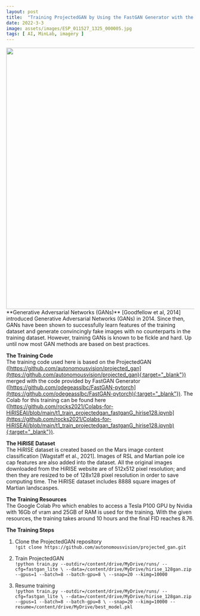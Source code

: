 ```yaml
---
layout: post
title:  "Training ProjectedGAN by Using the FastGAN Generator with the HiRISE Dataset in Google Colab"  
date: 2022-3-3  
image: assets/images/ESP_011527_1325_000005.jpg  
tags: [ AI, MinLab, imagery ]
---
```



<img width=700 class="img-fluid" src="/assets/images/hirise_projectedgan.gif">

<br>
**Generative Adversarial Networks (GANs)**  
[Goodfellow et al, 2014] introduced Generative Adversarial Networks (GANs) in 2014. Since then, GANs have been shown to successfully learn features of the training dataset and generate convincingly fake images with no counterparts in the training dataset. However, training GANs is known to be fickle and hard. Up until now most GAN methods are based on best practices.

**The Training Code**  
The training code used here is based on the ProjectedGAN ([https://github.com/autonomousvision/projected_gan](https://github.com/autonomousvision/projected_gan){:target="_blank"}) merged with the code provided by FastGAN Generator ([https://github.com/odegeasslbc/FastGAN-pytorch](https://github.com/odegeasslbc/FastGAN-pytorch){:target="_blank"}). The Colab for this training can be found here ([https://github.com/rocks2021/Colabs-for-HiRISEAI/blob/main/t1_train_projectedgan_fastganG_hirise128.ipynb](https://github.com/rocks2021/Colabs-for-HiRISEAI/blob/main/t1_train_projectedgan_fastganG_hirise128.ipynb){:target="_blank"}). 

**The HiRISE Dataset**  
The HiRISE dataset is created based on the Mars image content classification [Wagstaff et al., 2021]. Images of RSL and Martian pole ice cap features are also added into the dataset. All the original images downloaded from the HiRISE website are of 512x512 pixel resolution; and then they are resized to be of 128x128 pixel resolution in order to save computing time. The HiRISE dataset includes 8888 square images of Martian landscaspes.

**The Training Resources**  
The Google Colab Pro which enables to access a Tesla P100 GPU by Nvidia with 16Gb of vram and 25GB of RAM is used for the training. With the given resources, the training takes around 10 hours and the final FID reaches 8.76.

**The Training Steps**  
1. Clone the ProjectedGAN repository  
`!git clone https://github.com/autonomousvision/projected_gan.git`

2. Train ProjectedGAN  
`!python train.py --outdir=/content/drive/MyDrive/runs/ --cfg=fastgan_lite \ --data=/content/drive/MyDrive/hirise_128gan.zip --gpus=1 --batch=8 --batch-gpu=8 \ --snap=20 --kimg=10000`

3. Resume training  
`!python train.py --outdir=/content/drive/MyDrive/runs/ --cfg=fastgan_lite \ --data=/content/drive/MyDrive/hirise_128gan.zip --gpus=1 --batch=8 --batch-gpu=8 \ --snap=20 --kimg=10000 --resume=/content/drive/MyDrive/best_model.pkl`


